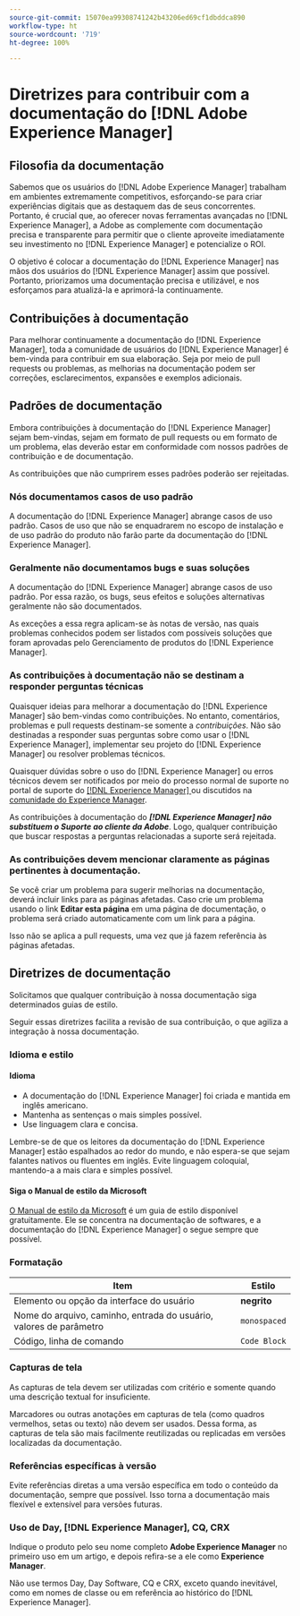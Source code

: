 ```yaml
---
source-git-commit: 15070ea99308741242b43206ed69cf1dbddca890
workflow-type: ht
source-wordcount: '719'
ht-degree: 100%

---
```

# Diretrizes para contribuir com a documentação do [!DNL Adobe Experience Manager]

## Filosofia da documentação

Sabemos que os usuários do [!DNL Adobe Experience Manager] trabalham em ambientes extremamente competitivos, esforçando-se para criar experiências digitais que as destaquem das de seus concorrentes. Portanto, é crucial que, ao oferecer novas ferramentas avançadas no [!DNL Experience Manager], a Adobe as complemente com documentação precisa e transparente para permitir que o cliente aproveite imediatamente seu investimento no [!DNL Experience Manager] e potencialize o ROI.

O objetivo é colocar a documentação do [!DNL Experience Manager] nas mãos dos usuários do [!DNL Experience Manager] assim que possível. Portanto, priorizamos uma documentação precisa e utilizável, e nos esforçamos para atualizá-la e aprimorá-la continuamente.

## Contribuições à documentação

Para melhorar continuamente a documentação do [!DNL Experience Manager], toda a comunidade de usuários do [!DNL Experience Manager] é bem-vinda para contribuir em sua elaboração. Seja por meio de pull requests ou problemas, as melhorias na documentação podem ser correções, esclarecimentos, expansões e exemplos adicionais.

## Padrões de documentação

Embora contribuições à documentação do [!DNL Experience Manager] sejam bem-vindas, sejam em formato de pull requests ou em formato de um problema, elas deverão estar em conformidade com nossos padrões de contribuição e de documentação.

As contribuições que não cumprirem esses padrões poderão ser rejeitadas.

### Nós documentamos casos de uso padrão

A documentação do [!DNL Experience Manager] abrange casos de uso padrão. Casos de uso que não se enquadrarem no escopo de instalação e de uso padrão do produto não farão parte da documentação do [!DNL Experience Manager].

### Geralmente não documentamos bugs e suas soluções

A documentação do [!DNL Experience Manager] abrange casos de uso padrão. Por essa razão, os bugs, seus efeitos e soluções alternativas geralmente não são documentados.

As exceções a essa regra aplicam-se às notas de versão, nas quais problemas conhecidos podem ser listados com possíveis soluções que foram aprovadas pelo Gerenciamento de produtos do [!DNL Experience Manager].

### As contribuições à documentação não se destinam a responder perguntas técnicas

Quaisquer ideias para melhorar a documentação do [!DNL Experience Manager] são bem-vindas como contribuições. No entanto, comentários, problemas e pull requests destinam-se somente a *contribuições*. Não são destinadas a responder suas perguntas sobre como usar o [!DNL Experience Manager], implementar seu projeto do [!DNL Experience Manager] ou resolver problemas técnicos.

Quaisquer dúvidas sobre o uso do [!DNL Experience Manager] ou erros técnicos devem ser notificados por meio do processo normal de suporte no portal de suporte do [[!DNL Experience Manager] ](https://experienceleague.adobe.com/?support-solution=Experience+Manager&amp;lang=pt-BR#support) ou discutidos na [comunidade do Experience Manager](https://experienceleaguecommunities.adobe.com/t5/adobe-experience-manager/ct-p/adobe-experience-manager-community).

As contribuições à documentação do ***[!DNL Experience Manager] não substituem o Suporte ao cliente da Adobe***. Logo, qualquer contribuição que buscar respostas a perguntas relacionadas a suporte será rejeitada.

### As contribuições devem mencionar claramente as páginas pertinentes à documentação.

Se você criar um problema para sugerir melhorias na documentação, deverá incluir links para as páginas afetadas. Caso crie um problema usando o link **Editar esta página** em uma página de documentação, o problema será criado automaticamente com um link para a página.

Isso não se aplica a pull requests, uma vez que já fazem referência às páginas afetadas.

## Diretrizes de documentação

Solicitamos que qualquer contribuição à nossa documentação siga determinados guias de estilo.

Seguir essas diretrizes facilita a revisão de sua contribuição, o que agiliza a integração à nossa documentação.

### Idioma e estilo

#### Idioma

* A documentação do [!DNL Experience Manager] foi criada e mantida em inglês americano.
* Mantenha as sentenças o mais simples possível.
* Use linguagem clara e concisa.

Lembre-se de que os leitores da documentação do [!DNL Experience Manager] estão espalhados ao redor do mundo, e não espera-se que sejam falantes nativos ou fluentes em inglês. Evite linguagem coloquial, mantendo-a a mais clara e simples possível.

#### Siga o Manual de estilo da Microsoft

[O Manual de estilo da Microsoft](https://docs.microsoft.com/pt-br/style-guide/welcome/) é um guia de estilo disponível gratuitamente. Ele se concentra na documentação de softwares, e a documentação do [!DNL Experience Manager] o segue sempre que possível.

### Formatação

| Item | Estilo |
|---|---|
| Elemento ou opção da interface do usuário | **negrito** |
| Nome do arquivo, caminho, entrada do usuário, valores de parâmetro | `monospaced` |
| Código, linha de comando | ```Code Block``` |

### Capturas de tela

As capturas de tela devem ser utilizadas com critério e somente quando uma descrição textual for insuficiente.

Marcadores ou outras anotações em capturas de tela (como quadros vermelhos, setas ou texto) não devem ser usados. Dessa forma, as capturas de tela são mais facilmente reutilizadas ou replicadas em versões localizadas da documentação.

### Referências específicas à versão

Evite referências diretas a uma versão específica em todo o conteúdo da documentação, sempre que possível. Isso torna a documentação mais flexível e extensível para versões futuras.

### Uso de Day, [!DNL Experience Manager], CQ, CRX

Indique o produto pelo seu nome completo **Adobe Experience Manager** no primeiro uso em um artigo, e depois refira-se a ele como **Experience Manager**.

Não use termos Day, Day Software, CQ e CRX, exceto quando inevitável, como em nomes de classe ou em referência ao histórico do [!DNL Experience Manager].
